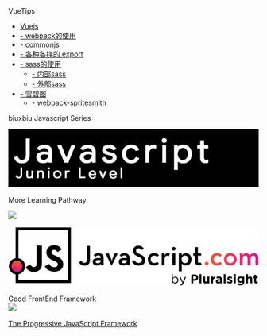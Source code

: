 <!-- <img class="logo" src="img/logo.png" /> -->

<div class="sideBarTitle">VueTips</div>

* [Vuejs ](base/#Vuejs)
* [- webpack的使用](base/#webpack的使用)
* [- commonjs](base/#commonjs)
* [- 各种各样的 export](base/#各种各样的export)
* [- sass的使用](base/#sass的使用)
    * [- 内部sass](base/#内部sass)
    * [- 外部sass](base/#外部sass)
* [- 雪碧图](base/#雪碧图)
    * [- webpack-spritesmith](base/#webpack-spritesmith)

<div class="MoreWay">biuxbiu Javascript Series</div>

<a class="developerLogo" href="http://javascript-junior.biuxbiu.design/" target="_blank"><img src="img/javascript-junior-level.png"></a>

<div class="MoreWay">More Learning Pathway</div>

<a class="developerLogo" href="https://developer.mozilla.org/zh-CN/docs/Web/JavaScript" target="_blank"><img src="https://developer.mozilla.org/static/img/web-docs-sprite.22a6a085cf14.svg"></a>


<a class="developerLogo" href="https://www.javascript.com/" target="_blank"><img src="img/js-logo.png"></a>


<div class="MoreWay">Good FrontEnd Framework</div>

<a class="vueLogo" href="https://cn.vuejs.org/" target="_blank">
<img src="https://cn.vuejs.org/images/logo.png">
<p>The Progressive JavaScript Framework</p>
</a>

